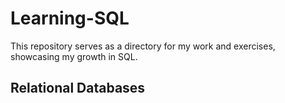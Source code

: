# Learning-SQL
This repository serves as a directory for my work and exercises, showcasing my growth in SQL.

## Relational Databases
